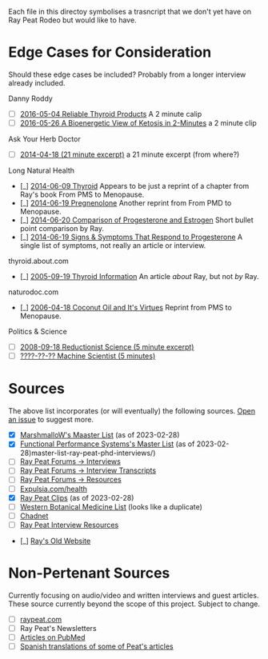 Each file in this directoy symbolises a trasncript that we don't yet have on Ray Peat Rodeo but would like to have.

# Edge Cases for Consideration

Should these edge cases be included? Probably from a longer interview already included.


Danny Roddy
- [ ] [2016-05-04 Reliable Thyroid Products](https://www.youtube.com/watch?v=VuL4daW_fXY) A 2 minute calip
- [ ] [2016-05-26 A Bioenergetic View of Ketosis in 2-Minutes](https://www.youtube.com/watch?v=H_9UOlXww3o) a 2 minute clip

Ask Your Herb Doctor
- [ ] [2014-04-18 (21 minute excerpt)](https://www.youtube.com/watch?v=uCAfRC6OmYQ) a 21 minute excerpt (from where?)

Long Natural Health
- [_] [2014-06-09 Thyroid](https://web.archive.org/web/20141007113008/https://www.longnaturalhealth.com/health-articles/thyroid) Appears to be just a reprint of a chapter from Ray's book From PMS to Menopause.
- [_] [2014-06-19 Pregnenolone](https://web.archive.org/web/20141010091049/https://www.longnaturalhealth.com/health-articles/pregnenolone) Another reprint from From PMD to Menopause.
- [_] [2014-06-20 Comparison of Progesterone and Estrogen](https://web.archive.org/web/20141017002820/http://www.longnaturalhealth.com/health-articles/comparison-progesterone-and-estrogen) Short bullet point comparison by Ray.
- [_] [2014-06-19 Signs & Symptoms That Respond to Progesterone](https://web.archive.org/web/20141006182531/https://www.longnaturalhealth.com/health-articles/signs-symptoms-respond-progesterone) A single list of symptoms, not really an article or interview.

thyroid.about.com
- [_] [2005-09-19 Thyroid Information](https://web.archive.org/web/20050919235045/http://thyroid.about.com/library/weekly/aa110800c.htm) An article *about* Ray, but not *by* Ray. 

naturodoc.com
- [_] [2006-04-18 Coconut Oil and It's Virtues](https://web.archive.org/web/20060418105748/https://naturodoc.com/library/nutrition/coconut_oil.htm) Reprint from PMS to Menopause.

Politics & Science
- [ ] [2008-09-18 Reductionist Science (5 minute excerpt)](https://www.toxinless.com/polsci-080918-reductionist-science.mp3)
- [ ] [????-??-?? Machine Scientist (5 minutes)](https://www.functionalps.com/blog/wp-content/uploads/2011/09/Machinist-Scientists.mp3)

# Sources

The above list incorporates (or will eventually) the following sources. [Open an issue](https://github.com/marcuswhybrow/ray-peat-rodeo/issues) to suggest more.

- [x] [MarshmalloW's Maaster List](https://www.selftestable.com/ray-peat-stuff/sites) (as of 2023-02-28)
- [x] [Functional Performance Systems's Master List](https://www.functionalps.com/blog/2011/09/12/) (as of 2023-02-28)master-list-ray-peat-phd-interviews/)
- [ ] [Ray Peat Forums -> Interviews](https://raypeatforum.com/community/forums/interviews.20/)
- [ ] [Ray Peat Forums -> Interview Transcripts](https://raypeatforum.com/community/categories/interview-transcripts.317/)
- [ ] [Ray Peat Forums -> Resources](https://raypeatforum.com/community/forums/resources.233/)
- [ ] [Expulsia.com/health](https://expulsia.com/health)
- [x] [Ray Peat Clips](https://www.youtube.com/channel/UCh4kMDfEon-IAlQcbGym9UQ/videos) (as of 2023-02-28)
- [ ] [Western Botanical Medicine List](https://web.archive.org/web/20160406232157/https://www.westernbotanicalmedicine.com/media.html) (looks like a duplicate)
- [ ] [Chadnet](https://wiki.chadnet.org/ray-peat)
- [ ] [Ray Peat Interview Resources](https://github.com/Ray-Peat/interview/wiki)
- [_] [Ray's Old Website](https://web.archive.org/web/20060423131553/http://www.efn.org/~raypeat/)

# Non-Pertenant Sources

Currently focusing on audio/video and written interviews and guest articles. These source currently beyond the scope of this project. Subject to change.

- [ ] [raypeat.com](https://raypeat.com)
- [ ] Ray Peat's Newsletters
- [ ] [Articles on PubMed](http://www.ncbi.nlm.nih.gov/pubmed/?term=%22Peat+R%22[Author])
- [ ] [Spanish translations of some of Peat's articles](https://bloqdnotas.blogspot.com/)
